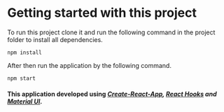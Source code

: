 # Getting started with this project

To run this project clone it and run the following command in the project folder to install all dependencies.

```
npm install
```

After then run the application by the following command. 

```
npm start
```

#### This application developed using ***[Create-React-App](https://create-react-app.dev), [React Hooks](https://reactjs.org/docs/hooks-intro.html) and [Material UI](https://mui.com)***. 
